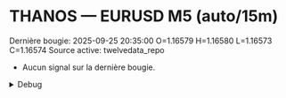 # THANOS — EURUSD M5 (auto/15m)
Dernière bougie: 2025-09-25 20:35:00  O=1.16579  H=1.16580  L=1.16573  C=1.16574
Source active: twelvedata_repo

- Aucun signal sur la dernière bougie.

<details><summary>Debug</summary>

- TD_API_KEY manquant.

</details>